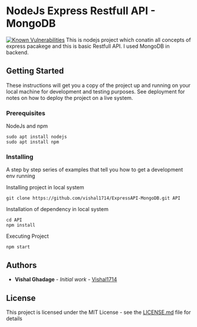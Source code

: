 # NodeJs Express Restfull API - MongoDB
<a href="https://snyk.io/test/github/vishal1714/ExpressAPI-MongoDB?targetFile=package.json"><img src="https://snyk.io/test/github/vishal1714/ExpressAPI-MongoDB/badge.svg?targetFile=package.json" alt="Known Vulnerabilities" data-canonical-src="https://snyk.io/test/github/vishal1714/ExpressAPI-MongoDB?targetFile=package.json" style="max-width:100%;"></a>
This is nodejs project which conatin all concepts of express pacakege and this is basic Restfull API. I used MongoDB in backend.

## Getting Started

These instructions will get you a copy of the project up and running on your local machine for development and testing purposes. See deployment for notes on how to deploy the project on a live system.

### Prerequisites

NodeJs and npm 

```
sudo apt install nodejs
sudo apt install npm
```

### Installing

A step by step series of examples that tell you how to get a development env running

Installing project in local system

```
git clone https://github.com/vishal1714/ExpressAPI-MongoDB.git API
```

Installation of dependency in local system

```
cd API
npm install
```

Executing Project

```
npm start
```

## Authors

* **Vishal Ghadage** - *Initial work* - [Vishal1714](https://github.com/vishal1714)

## License

This project is licensed under the MIT License - see the [LICENSE.md](LICENSE.md) file for details
